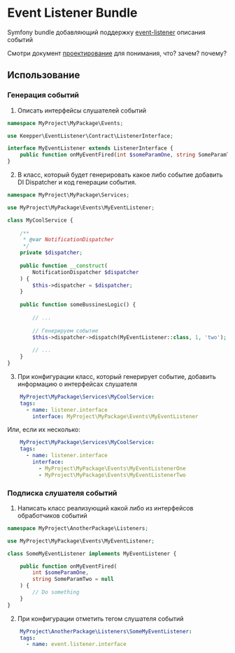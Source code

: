 # Event Listener Bundle

Symfony bundle добавляющий  поддержку [event-listener](https://github.com/keepper/event-listener/) описания событий

Смотри документ [проектирование](docs/001-design.md) для понимания, что? зачем? почему? 

## Использование

### Генерация событий

1. Описать интерфейсы слушателей событий

```php
namespace MyProject\MyPackage\Events;

use Keepper\EventListener\Contract\ListenerInterface;

interface MyEventListener extends ListenerInterface {
    public function onMyEventFired(int $someParamOne, string SomeParamTwo = null);
}
```

2. В класс, который будет генерировать какое либо событие добавить DI Dispatcher и код генерации события.

```php
namespace MyProject\MyPackage\Services;

use MyProject\MyPackage\Events\MyEventListener;

class MyCoolService {
    
    /**
     * @var NotificationDispatcher
     */
    private $dispatcher;
    
    public function __construct(
        NotificationDispatcher $dispatcher
    ) {
        $this->dispatcher = $dispatcher;
    }
    
    public function someBussinesLogic() {
    
        // ...
        
        // Генерируем событие
        $this->dispatcher->dispatch(MyEventListener::class, 1, 'two');
        
        // ...
    }
}
```

3. При конфигурации класс, который генерирует событие, добавить информацию о интерфейсах слушателя

```yaml
    MyProject\MyPackage\Services\MyCoolService:
    tags:
      - name: listener.interface
        interface: MyProject\MyPackage\Events\MyEventListener
```

Или, если их несколько:

```yaml
    MyProject\MyPackage\Services\MyCoolService:
    tags:
      - name: listener.interface
        interface: 
          - MyProject\MyPackage\Events\MyEventListenerOne
          - MyProject\MyPackage\Events\MyEventListenerTwo
```

### Подписка слушателя событий

1. Написать класс реализующий какой либо из интерфейсов обработчиков событий

```php
namespace MyProject\AnotherPackage\Listeners;

use MyProject\MyPackage\Events\MyEventListener;

class SomeMyEventListener implements MyEventListener {

    public function onMyEventFired(
        int $someParamOne, 
        string SomeParamTwo = null
    ) {
        // Do something
    }    
}
``` 

2. При конфигурации отметить тегом слушателя событий

```yaml
    MyProject\AnotherPackage\Listeners\SomeMyEventListener:
    tags:
      - name: event.listener.interface
```

